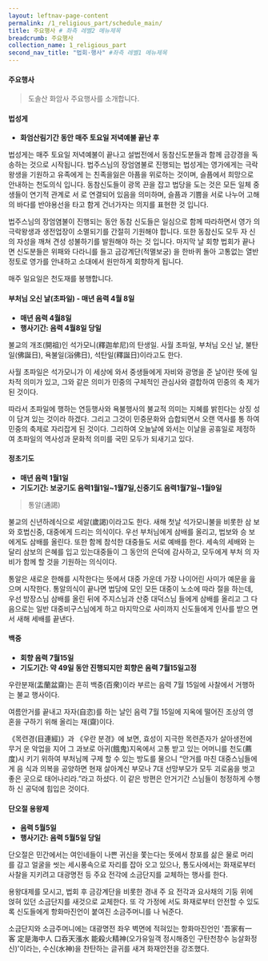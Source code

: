 ```yaml
---
layout: leftnav-page-content
permalink: /1_religious_part/schedule_main/
title: 주요행사 # 좌측 레벨2 메뉴제목
breadcrumb: 주요행사
collection_name: 1_religious_part
second_nav_title: "법회·행사" #좌측 레벨1 메뉴제목
---
```


#### **주요행사**
> 도솔산 화암사 주요행사를 소개합니다.

#### 법성게
* **화엄산림기간 동안 매주 토요일 저녁예불 끝난 후**

법성게는 매주 토요일 저녁예불이 끝나고 설법전에서 동참신도분들과 함께 금강경을 독송하는 것으로 시작됩니다.
법주스님의 장엄염불로 진행되는 법성게는 영가에게는 극락왕생을 기원하고 유족에게 는 친족을잃은 아픔을 위로하는 것이며, 슬픔에서 희망으로 안내하는 천도의식 입니다. 동참신도들이 광목 끈을 잡고 법당을 도는 것은 모든 일체 중생들이 연기적 관계로 서 로 연결되어 있음을 의미하며, 슬픔과 기쁨을 서로 나누어 고해의 바다를 반야용선을 타고 함게 건너가자는 의지를 표현한 것 입니다.

법주스님의 장엄염불이 진행되는 동안 동참 신도들은 일심으로 함께 따라하면서 영가 의 극락왕생과 생전업장이 소멸되기를 간절히 기원해야 합니다. 또한 동참신도 모두 자 신의 자성을 깨쳐 견성 성불하기를 발원해야 하는 것 입니다.
마지막 날 회향 법회가 끝나면 신도분들은 위패와 다라니를 들고 금강계단(적멸보궁) 을 한바퀴 돌아 고통없는 열반 정토로 영가를 안내하고 소대에서 원만하게 회향하게 됩니다.

매주 일요일은 천도재를 봉행합니다.
 

#### 부처님 오신 날(초파일) - 매년 음력 4월 8일
* **매년 음력 4월8일**
* **행사기간: 음력 4월8일 당일**

불교의 개조(開祖)인 석가모니(釋迦牟尼)의 탄생일. 사월 초파일, 부처님 오신 날, 불탄 일(佛誕日), 욕불일(浴佛日), 석탄일(釋誕日)이라고도 한다.

사월 초파일은 석가모니가 이 세상에 와서 중생들에게 자비와 광명을 준 날이란 뜻에 일차적 의미가 있고, 그와 같은 의미가 민중의 구체적인 관심사와 결합하여 민중의 축 제가 된 것이다.

따라서 초파일에 행하는 연등행사와 욕불행사의 불교적 의미는 지혜를 밝힌다는 상징 성이 담겨 있는 것이라 하겠다. 그리고 그것이 민중문화와 습합되면서 오랜 역사를 통 하여 민중의 축제로 자리잡게 된 것이다. 그리하여 오늘날에 와서는 이날을 공휴일로 제정하여 초파일의 역사성과 문화적 의미를 국민 모두가 되새기고 있다.


#### 정초기도
* **매년 음력 1월1일**
* **기도기간: 보궁기도 음력1월1일~1월7일,신중기도 음력1월7일~1월9일**

> 통알(通謁)

불교의 신년하례식으로 세알(歲謁)이라고도 한다. 새해 첫날 석가모니불을 비롯한 삼 보와 호법신중, 대중에게 드리는 의식이다. 우선 부처님에게 삼배를 올리고, 법보와 승 보에게도 삼배를 올린다. 또한 함께 참석한 대중들도 서로 예배를 한다. 세속의 세배와 는 달리 삼보의 은혜를 입고 있는대중들이 그 동안의 은덕에 감사하고, 모두에게 부처 의 자비가 함께 할 것을 기원하는 의식이다.

통알은 새로운 한해를 시작한다는 뜻에서 대중 가운데 가장 나이어린 사미가 예문을 읊 으며 시작한다. 통알의식이 끝나면 법당에 모인 모든 대중이 노소에 따라 절을 하는데, 우선 방장스님 삼배를 올린 뒤에 주지스님과 산중 대덕스님 들에게 삼배를 올리고 그 다음으로는 일반 대중비구스님에게 하고 마지막으로 사미까지 신도들에게 인사를 받으 면서 새해 세배를 끝낸다.


#### 백중
* **회향 음력 7월15일**
* **기도기간: 약 49일 동안 진행되지만 회향은 음력 7월15일고정**

우란분재(盂蘭盆齋)는 흔히 백중(百衆)이라 부르는 음력 7월 15일에 사찰에서 거행하 는 불교 행사이다.

여름안거를 끝내고 자자(自恣)를 하는 날인 음력 7월 15일에 지옥에 떨어진 조상의 영 혼을 구하기 위해 올리는 재(齋)이다.

《목련경(目連經)》과 《우란 분경》에 보면, 효성이 지극한 목련존자가 살아생전에 무거 운 악업을 지어 그 과보로 아귀(餓鬼)지옥에서 고통 받고 있는 어머니를 천도(薦度)시 키기 위하여 부처님께 구제 할 수 있는 방도를 물으니 “안거를 마친 대중스님들에게 음 식과 의복을 공양하면 현재 살아계신 부모나 7대 선망부모가 모두 괴로움을 벗고 좋은 곳으로 태어나리라.”라고 하셨다. 이 같은 방편은 안거기간 스님들이 청정하게 수행하 신 공덕에 힘입은 것이다.


#### 단오절 용왕제
* **음력 5월5일**
* **행사기간: 음력 5월5일 당일**

단오절은 민간에서는 여인네들이 나쁜 귀신을 쫓는다는 뜻에서 창포를 삶은 물로 머리 를 감고 얼굴을 씻는 세시풍속으로 자리를 잡아 오고 있으나, 통도사에서는 화재로부터 사찰을 지키려고 대광명전 등 주요 전각에 소금단지를 교체하는 행사를 한다.

용왕대제를 모시고, 법회 후 금강계단을 비롯한 경내 주 요 전각과 요사채의 기둥 위에 얹혀 있던 소금단지를 새것으로 교체한다. 또 각 가정에 서도 화재로부터 안전할 수 있도록 신도들에게 항화마진언이 붙여진 소금주머니를 나 눠준다.

소금단지와 소금주머니에는 대광명전 좌우 벽면에 적혀있는 항화마진언인 '吾家有一 客 定是海中人 口呑天漲水 能殺火精神(오가유일객 정시해중인 구탄천창수 능살화정 신)'이라는, 수신(水神)을 찬탄하는 글귀를 새겨 화재안전을 강조했다.